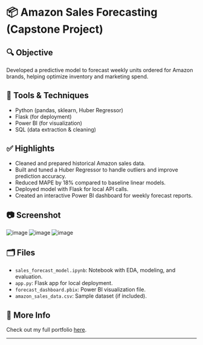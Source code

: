 # 📦 Amazon Sales Forecasting (Capstone Project)

## 🔍 Objective
Developed a predictive model to forecast weekly units ordered for Amazon brands, helping optimize inventory and marketing spend.

## 🧰 Tools & Techniques
- Python (pandas, sklearn, Huber Regressor)
- Flask (for deployment)
- Power BI (for visualization)
- SQL (data extraction & cleaning)

## ✅ Highlights
- Cleaned and prepared historical Amazon sales data.
- Built and tuned a Huber Regressor to handle outliers and improve prediction accuracy.
- Reduced MAPE by 18% compared to baseline linear models.
- Deployed model with Flask for local API calls.
- Created an interactive Power BI dashboard for weekly forecast reports.

## 📷 Screenshot
![image](https://github.com/user-attachments/assets/6743ac44-59da-455a-bb28-17a596201237)
![image](https://github.com/user-attachments/assets/0eb93f0d-f1ca-4a2f-8a86-dd78af3c8711)
![image](https://github.com/user-attachments/assets/91a8a045-a119-473e-94ad-874c408bbf10)




## 🗂️ Files
- `sales_forecast_model.ipynb`: Notebook with EDA, modeling, and evaluation.
- `app.py`: Flask app for local deployment.
- `forecast_dashboard.pbix`: Power BI visualization file.
- `amazon_sales_data.csv`: Sample dataset (if included).

## 📎 More Info
Check out my full portfolio [here](https://github.com/khizerbaig11/data-analytics-portfolio).

---

